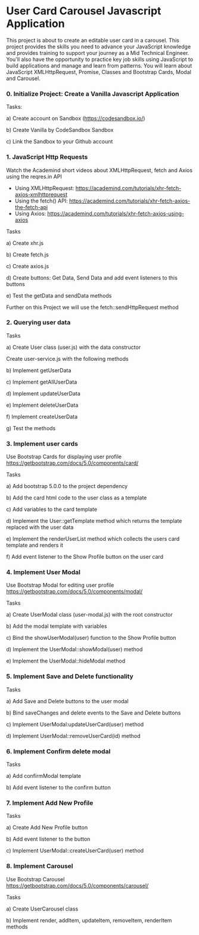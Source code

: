 # User Card Carousel Javascript Application 

This project is about to create an editable user card in a carousel.
This project provides the skills you need to advance your JavaScript knowledge and provides training to support your journey as a Mid Technical Engineer. 
You'll also have the opportunity to practice key job skills using JavaScript to build applications and manage and learn from patterns. 
You will learn about JavaScript XMLHttpRequest, Promise, Classes and Bootstrap Cards, Modal and Carousel.

### 0. Initialize Project: Create a Vanilla Javascript Application

Tasks:

a) Create account on Sandbox (https://codesandbox.io/)

b) Create Vanilla by CodeSandbox Sandbox

c) Link the Sandbox to your Github account

### 1. JavaScript Http Requests

Watch the Academind short videos about XMLHttpRequest, fetch and Axios
using the reqres.in API

- Using XMLHttpRequest: https://academind.com/tutorials/xhr-fetch-axios-xmlhttprequest
- Using the fetch() API: https://academind.com/tutorials/xhr-fetch-axios-the-fetch-api
- Using Axios: https://academind.com/tutorials/xhr-fetch-axios-using-axios

Tasks

a) Create xhr.js

b) Create fetch.js

c) Create axios.js

d) Create buttons: Get Data, Send Data and add event listeners to this buttons 

e) Test the getData and sendData methods

Further on this Project we will use the fetch::sendHttpRequest method

### 2. Querying user data 

Tasks

a) Create User class (user.js) with the data constructor

Create user-service.js with the following methods

b) Implement getUserData 

c) Implement getAllUserData

d) Implement updateUserData

e) Implement deleteUserData

f) Implement createUserData

g) Test the methods

### 3. Implement user cards

Use Bootstrap Cards for displaying user profile
https://getbootstrap.com/docs/5.0/components/card/

Tasks

a) Add bootstrap 5.0.0 to the project dependency

b) Add the card html code to the user class as a template

c) Add variables to the card template

d) Implement the User::getTemplate method which returns the template replaced with  the user data 

e) Implement the renderUserList method which collects the users card template and renders it

f) Add event listener to the Show Profile button on the user card

### 4. Implement User Modal

Use Bootstrap Modal for editing user profile
https://getbootstrap.com/docs/5.0/components/modal/

Tasks

a) Create UserModal class (user-modal.js) with the root constructor

b) Add the modal template with variables

c) Bind the showUserModal(user) function to the Show Profile button

d) Implement the UserModal::showModal(user) method

e) Implement the UserModal::hideModal method

### 5. Implement Save and Delete functionality

Tasks

a) Add Save and Delete buttons to the user modal

b) Bind saveChanges and delete events to the Save and Delete buttons

c) Implement UserModal:updateUserCard(user) method

d) Implement UserModal::removeUserCard(id) method


### 6. Implement Confirm delete modal

Tasks

a) Add confirmModal template

b) Add event listener to the confirm button

### 7. Implement Add New Profile

Tasks

a) Create Add New Profile button

b) Add event listener to the button

c) Implement UserModal::createUserCard(user) method


### 8. Implement Carousel

Use Bootstrap Carousel
https://getbootstrap.com/docs/5.0/components/carousel/

Tasks

a) Create UserCarousel class

b) Implement render, addItem, updateItem, removeItem, renderItem methods
